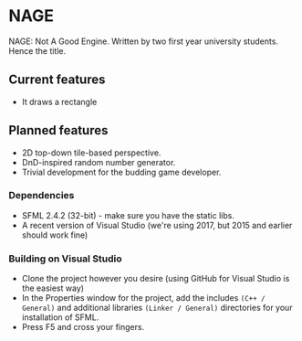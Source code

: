 # NAGE
NAGE: Not A Good Engine. Written by two first year university students. Hence the title.

## Current features
  * It draws a rectangle
  
## Planned features
  * 2D top-down tile-based perspective.
  * DnD-inspired random number generator.
  * Trivial development for the budding game developer.

### Dependencies
  * SFML 2.4.2 (32-bit) - make sure you have the static libs.
  * A recent version of Visual Studio (we're using 2017, but 2015 and earlier should work fine)

### Building on Visual Studio
  * Clone the project however you desire (using GitHub for Visual Studio is the easiest way)
  * In the Properties window for the project, add the includes `(C++ / General)` and additional libraries `(Linker / General)` directories for your installation of SFML.
  * Press F5 and cross your fingers.

